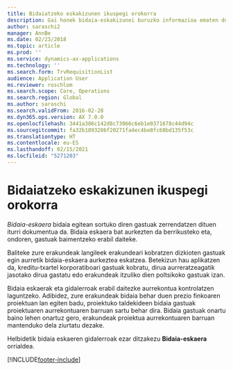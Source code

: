 ```yaml
---
title: Bidaiatzeko eskakizunen ikuspegi orokorra
description: Gai honek bidaia-eskakizunei buruzko informazioa ematen du. Bidaia eskatzeko dokumentuak aurreikusitako bidaia-gastuak.
author: saraschi2
manager: AnnBe
ms.date: 02/23/2018
ms.topic: article
ms.prod: ''
ms.service: dynamics-ax-applications
ms.technology: ''
ms.search.form: TrvRequisitionList
audience: Application User
ms.reviewer: roschlom
ms.search.scope: Core, Operations
ms.search.region: Global
ms.author: saraschi
ms.search.validFrom: 2016-02-28
ms.dyn365.ops.version: AX 7.0.0
ms.openlocfilehash: 3441a386c142d8c73066c6eb1e0371678c44d94c
ms.sourcegitcommit: fa32b1893286f20271fa4ec4be8fc68bd135f53c
ms.translationtype: HT
ms.contentlocale: eu-ES
ms.lasthandoff: 02/15/2021
ms.locfileid: "5271203"
---
```

# <a name="travel-requisitions-overview"></a>Bidaiatzeko eskakizunen ikuspegi orokorra

*Bidaia-eskaera* bidaia egitean sortuko diren gastuak zerrendatzen dituen iturri dokumentua da. Bidaia eskaera bat aurkezten da berrikusteko eta, ondoren, gastuak baimentzeko erabil daiteke.

Baliteke zure erakundeak langileek erakundeari kobratzen dizkioten gastuak egin aurretik bidaia-eskaera aurkeztea eskatzea. Betekizun hau aplikatzen da, kreditu-txartel korporatiboari gastuak kobratu, dirua aurreratzeagatik jasotako dirua gastatu edo erakundeak itzuliko dien poltsikoko gastuak izan.

Bidaia eskaerak eta gidalerroak erabil daitezke aurrekontua kontrolatzen laguntzeko. Adibidez, zure erakundeak bidaia behar duen prezio finkoaren proiektuan lan egiten badu, proiektuko taldekideen bidaia gastuak proiektuaren aurrekontuaren barruan sartu behar dira. Bidaia gastuak onartu baino lehen onartuz gero, erakundeak proiektua aurrekontuaren barruan mantenduko dela ziurtatu dezake.

Helbidetik bidaia eskaeren gidalerroak ezar ditzakezu **Bidaia-eskaera** orrialdea.


[!INCLUDE[footer-include](../includes/footer-banner.md)]
